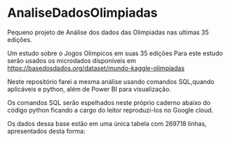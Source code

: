 # AnaliseDadosOlimpiadas
 Pequeno projeto de Análise dos dados das Olimpiadas nas ultimas 35 edições.

Um estudo sobre o Jogos Olímpicos em suas 35 edições
Para este estudo serão usados os microdados disponíveis em
https://basedosdados.org/dataset/mundo-kaggle-olimpiadas

Neste repositório farei a mesma análise usando comandos SQL,quando aplicáveis e python, além de Power BI para visualização.

Os comandos SQL serão espelhados neste próprio caderno abaixo do código python ficando a cargo do leitor reproduzi-los no Google cloud.

Os dados dessa base estão em uma única tabela com 269718 linhas, apresentados desta forma: